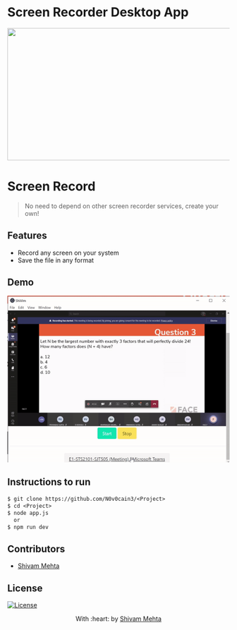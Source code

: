 # Screen Recorder Desktop App

<img src="https://www.electronjs.org/images/electron-logo.svg" width=600 height=300> 


# Screen Record

> No need to depend on other screen recorder services, create your own!


## Features
- Record any screen on your system
- Save the file in any format


## Demo
<img src="https://github.com/N0v0cain3/ScreenRecorder/blob/master/demo.gif">


## Instructions to run

```
$ git clone https://github.com/N0v0cain3/<Project>
$ cd <Project>
$ node app.js
  or
$ npm run dev
```

## Contributors
- <a href="https://github.com/N0v0cain3">Shivam Mehta</a>


## License

[![License](http://img.shields.io/:license-mit-blue.svg?style=flat-square)](http://badges.mit-license.org)

<p align="center">
	With :heart: by <a href="http://www.github.com/N0v0cain3" target="_blank">Shivam Mehta</a>
</p>
